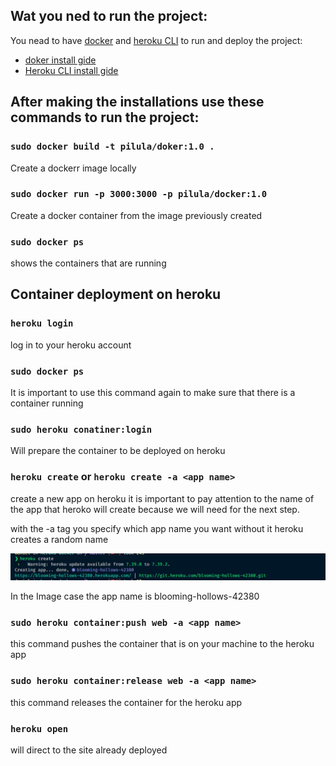 ## Wat you ned to run the project:

You nead to have [docker](https://docs.docker.com/install/linux/docker-ce/ubuntu/) and [heroku CLI](https://devcenter.heroku.com/articles/heroku-cli#download-and-install) to run and deploy the project:

 - [doker install gide](https://docs.docker.com/install/linux/docker-ce/ubuntu/)
 - [Heroku CLI install gide](https://devcenter.heroku.com/articles/heroku-cli#download-and-install)

## After making the installations use these commands to run the project:

### `sudo docker build -t pilula/doker:1.0 .`

Create a dockerr image locally

### `sudo docker run -p 3000:3000 -p pilula/docker:1.0`

Create a docker container from the image previously created

### `sudo docker ps`

shows the containers that are running

## Container deployment on heroku

### `heroku login`

log in to your heroku account

### `sudo docker ps`

It is important to use this command again to make sure that there is a container running

### `sudo heroku conatiner:login`

Will prepare the container to be deployed on heroku

### `heroku create` or `heroku create -a <app name>`

create a new app on heroku it is important to pay attention to the name of the app that heroko will create because we will need for the next step.

with the -a tag you specify which app name you want without it heroku creates a random name 

![Alt text](src/captura.png?raw=true "Optional Title")

In the Image case the app name is blooming-hollows-42380


### `sudo heroku container:push web -a <app name>`

this command pushes the container that is on your machine to the heroku app

### `sudo heroku container:release web -a <app name>`

this command releases the container for the heroku app

### `heroku open`

will direct to the site already deployed


